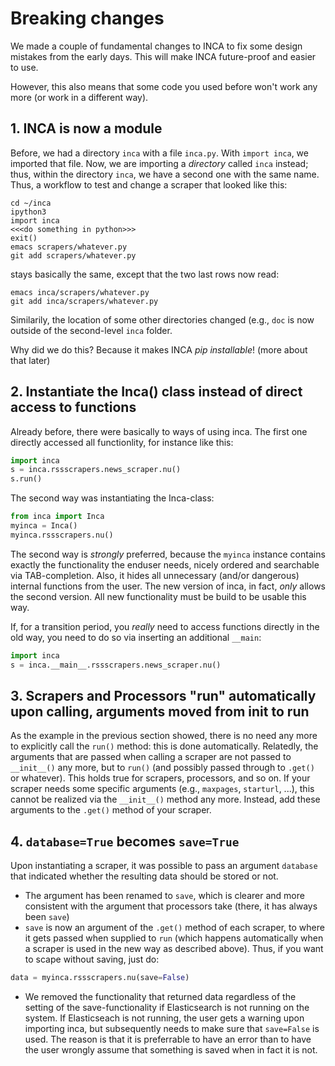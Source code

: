 # Breaking changes

We made a couple of fundamental changes to INCA to fix some design mistakes from the early days. This will make INCA future-proof and easier to use.

However, this also means that some code you used before won't work any more (or work in a different way).


## 1. INCA is now a module
Before, we had a directory `inca` with a file `inca.py`. With `import inca`, we imported that file. Now, we are importing a *directory* called `inca` instead; thus, within the directory `inca`, we have a second one with the same name. Thus, a workflow to test and change a scraper that looked like this:

```
cd ~/inca
ipython3
import inca
<<<do something in python>>>
exit()
emacs scrapers/whatever.py
git add scrapers/whatever.py
```
stays basically the same, except that the two last rows now read:
```
emacs inca/scrapers/whatever.py
git add inca/scrapers/whatever.py
```
Similarily, the location of some other directories changed (e.g., `doc` is now outside of the second-level `inca` folder.

Why did we do this? Because it makes INCA *pip installable*! (more about that later)


## 2. Instantiate the Inca() class instead of direct access to functions

Already before, there were basically to ways of using inca. The first one directly accessed all functionlity, for instance like this:
```python
import inca
s = inca.rssscrapers.news_scraper.nu()
s.run()
```
The second way was instantiating the Inca-class:
```python
from inca import Inca
myinca = Inca()
myinca.rssscrapers.nu()
```

The second way is *strongly* preferred, because the `myinca` instance contains exactly the functionality the enduser needs, nicely ordered and searchable via TAB-completion. Also, it hides all unnecessary (and/or dangerous) internal functions from the user. The new version of inca, in fact, *only* allows the second version. All new functionality must be build to be usable this way.

If, for a transition period, you *really* need to access functions directly in the old way, you need to do so via inserting an additional `__main`:
```python
import inca
s = inca.__main__.rssscrapers.news_scraper.nu()
```



## 3. Scrapers and Processors "run" automatically upon calling, arguments moved from __init__ to run

As the example in the previous section showed, there is no need any more to explicitly call the `run()` method: this is done automatically. Relatedly, the arguments that are passed when calling a scraper are not passed to `__init__()` any more, but to `run()` (and possibly passed through to `.get()` or whatever). This holds true for scrapers, processors, and so on. If your scraper needs some specific arguments (e.g., `maxpages`, `starturl`, ...), this cannot be realized via the `__init__()` method any more. Instead, add these arguments to the `.get()` method of your scraper.




## 4. `database=True` becomes `save=True`

Upon instantiating a scraper, it was possible to pass an argument `database` that indicated whether the resulting data should be stored or not. 

- The argument has been renamed to `save`, which is clearer and more consistent with the argument that processors take (there, it has always been `save`)
- `save` is now an argument of the `.get()` method of each scraper, to where it gets passed when supplied to `run` (which happens automatically when a scraper is used in the new way as described above).
Thus, if you want to scape without saving, just do:
```python
data = myinca.rssscrapers.nu(save=False)
```
- We removed the functionality that returned data regardless of the setting of the save-functionality if Elasticsearch is not running on the system. If Elasticseach is not running, the user gets a warning upon importing inca, but subsequently needs to make sure that `save=False` is used. The reason is that it is preferrable to have an error than to have the user wrongly assume that something is saved when in fact it is not.


